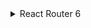 <details>
<summary>React Router 6</summary>

main.jsx

```js
// - createBrowserRouter and add routes, elements, errorPage...
// - createBrowserRouter
```

routes/root.jsx

```js
// - routes/root.jsx

// - display nested route: add
// <div id="detail">
//         <Outlet />
//       </div>

// - use <Link> to prevent page reloading

// - or replace by loader logic

// - formdata

// - loader / action

// - redirect

// - urlSearchParams.get("queryDataId")

// - onSubmit / useState / useEffect

// - fetcher > optimisticUI;

// - catching error

// - pathless routes

// - browserRoutesFromElements
```

routes/customPage.jsx

```js
// div
```

</details>
